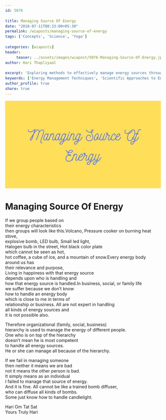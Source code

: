 ```yaml
--- 
id: 5076

title: Managing Source Of Energy
date: "2018-07-11T08:33:00+05:30"
permalink: /wiaposts/managing-source-of-energy
tags: ['Concepts', 'Science', 'Yoga']    

categories: [wiaposts] 
header:
     teaser: ../assets/images/wiapost/5076-Managing-Source-Of-Energy.jpg
author: Hari Thapliyaal 

excerpt: 'Exploring methods to effectively manage energy sources through scientific and yogic practices.' 
keywords: ['Energy Management Techniques', 'Scientific Approaches to Energy', 'Yoga and Energy Balance', 'Sustainable Energy Practices']
author_profile: true 
share: true 
---
```


![Managing Source Of Energy](../assets/images/wiapost/5076-Managing-Source-Of-Energy.jpg)     
   
# Managing Source Of Energy   
    
If we group people based on     
their energy characteristics     
then groups will look like this.Volcano, Pressure cooker on burning heat stove,     
explosive bomb, LED bulb, Small led light,     
Halogen bulb in the street, Hot black color plate     
which cannot be seen as hot,     
hot coffee, a cube of ice, and a mountain of snow.Every energy body around us has     
their relevance and purpose,     
Living in happiness with that energy source     
depends upon who is handling and     
how that energy source is handled.In business, social, or family life     
we suffer because we don’t know     
how to handle an energy body     
which is close to me in terms of     
relationship or business. All are not expert in handling     
all kinds of energy sources and     
it is not possible also.    
    
Therefore organizational (family, social, business)     
hierarchy is used to manage the energy of different people.     
One who is on top of the hierarchy     
doesn’t mean he is most competent     
to handle all energy sources.     
He or she can manage all because of the hierarchy.    
    
If we fail in managing someone     
then neither it means we are bad     
not it means the other person is bad.     
It simply means as an individual     
I failed to manage that source of energy.     
And it is fine. All cannot be like a trained bomb diffuser,     
who can diffuse all kinds of bombs.     
Some just know how to handle candlelight.    
    
Hari Om Tat Sat     
Yours Truly Hari    
    
